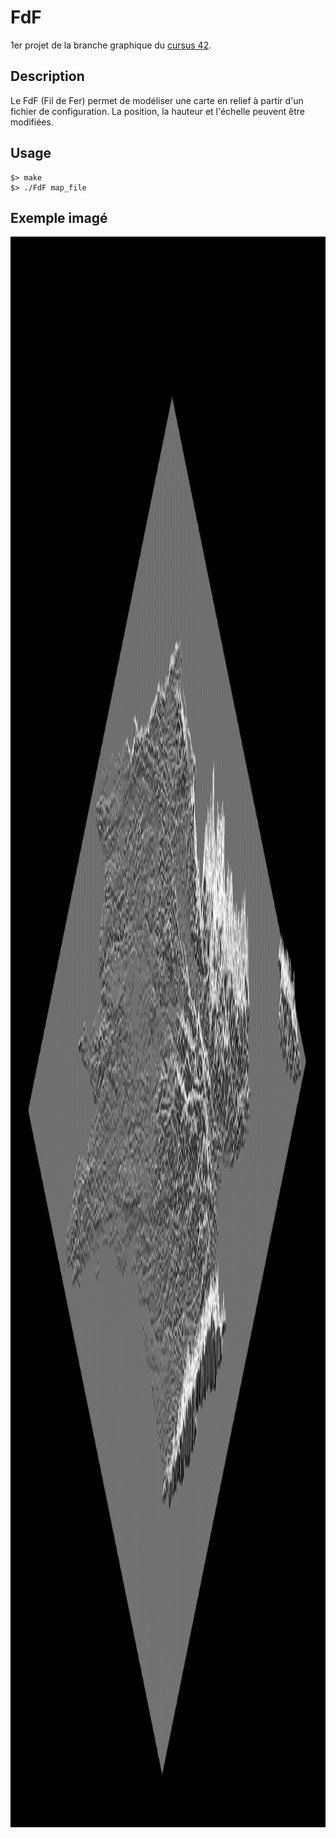 # FdF
1er projet de la branche graphique du [cursus 42](https://www.42.fr).

## Description

Le FdF (Fil de Fer) permet de modéliser une carte en relief à partir d'un fichier de configuration.
La position, la hauteur et l'échelle peuvent être modifiées.


## Usage

```
$> make
$> ./FdF map_file
```

## Exemple imagé

<img src="./img/FdF1.png" width="1297" height="2545" alt="Reflexion 1">
